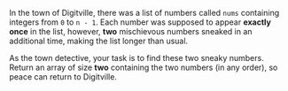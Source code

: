 In the town of Digitville, there was a list of numbers called `nums` containing integers from `0` to `n - 1`. Each number was supposed to appear **exactly once** in the list, however, **two** mischievous numbers sneaked in an additional time, making the list longer than usual.

As the town detective, your task is to find these two sneaky numbers. Return an array of size **two** containing the two numbers (in any order), so peace can return to Digitville.